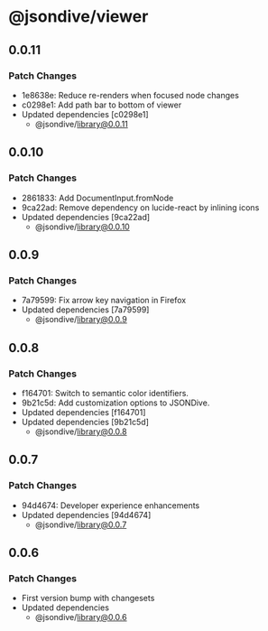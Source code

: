 # @jsondive/viewer

## 0.0.11

### Patch Changes

- 1e8638e: Reduce re-renders when focused node changes
- c0298e1: Add path bar to bottom of viewer
- Updated dependencies [c0298e1]
  - @jsondive/library@0.0.11

## 0.0.10

### Patch Changes

- 2861833: Add DocumentInput.fromNode
- 9ca22ad: Remove dependency on lucide-react by inlining icons
- Updated dependencies [9ca22ad]
  - @jsondive/library@0.0.10

## 0.0.9

### Patch Changes

- 7a79599: Fix arrow key navigation in Firefox
- Updated dependencies [7a79599]
  - @jsondive/library@0.0.9

## 0.0.8

### Patch Changes

- f164701: Switch to semantic color identifiers.
- 9b21c5d: Add customization options to JSONDive.
- Updated dependencies [f164701]
- Updated dependencies [9b21c5d]
  - @jsondive/library@0.0.8

## 0.0.7

### Patch Changes

- 94d4674: Developer experience enhancements
- Updated dependencies [94d4674]
  - @jsondive/library@0.0.7

## 0.0.6

### Patch Changes

- First version bump with changesets
- Updated dependencies
  - @jsondive/library@0.0.6
